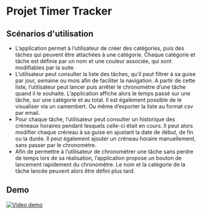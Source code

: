 
# Projet Timer Tracker



## Scénarios d'utilisation

- L’application permet à l’utilisateur de créer des catégories, puis des tâches qui peuvent être attachées à une catégorie. Chaque catégorie et tâche est définie par un nom et une couleur associée, qui sont modifiables par la suite.
- L’utilisateur peut consulter la liste des tâches, qu’il peut filtrer à sa guise par jour, semaine ou mois afin de faciliter la navigation. A partir de cette liste, l’utilisateur peut lancer puis arrêter le chronomètre d’une tâche quand il le souhaite. L’application affiche alors le temps passé sur une tâche, sur une catégorie et au total. Il est également possible de le visualiser via un camembert. Ou même d’exporter la liste au format csv par email.
- Pour chaque tâche, l’utilisateur peut consulter un historique des créneaux horaires pendant lesquels celle-ci était en cours. Il peut alors modifier chaque créneau à sa guise en ajustant la date de début, de fin ou la durée. Il peut également ajouter un créneau horaire manuellement, sans passer par le chronomètre.
- Afin de permettre à l’utilisateur de chronométrer une tâche sans perdre de temps lors de sa réalisation, l’application propose un bouton de lancement rapidement du chronomètre. Le nom et la catégorie de la tâche lancée peuvent alors être défini plus tard.



## Demo

[![Video demo](https://i.imgur.com/SJxxOdt.png)](https://youtu.be/ae-omnoHJQg)

